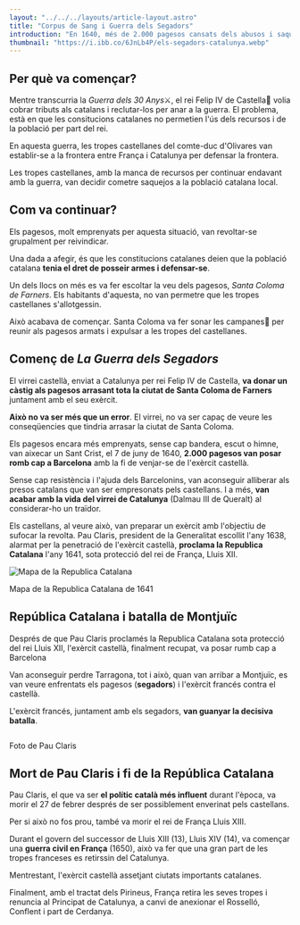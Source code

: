 ```yaml
---
layout: "../../../layouts/article-layout.astro"
title: "Corpus de Sang i Guerra dels Segadors"
introduction: "En 1640, més de 2.000 pagesos cansats dels abusos i saquejos castellans a les poblacions locals catalanes, van anar cap a Barcelona amb l'objectiu de fer valer la seva veu🗡️."
thumbnail: "https://i.ibb.co/6JnLb4P/els-segadors-catalunya.webp"
---
```


## Per què va començar?

Mentre transcurria la *Guerra dels 30 Anys*⚔️, el rei Felip IV de Castella👑 volia cobrar tributs als catalans i reclutar-los per anar a la guerra. El problema, està en que les consitucions catalanes no permetien l'ús dels recursos i de la població per part del rei.

En aquesta guerra, les tropes castellanes del comte-duc d'Olivares van establir-se a la frontera entre França i Catalunya per defensar la frontera.

Les tropes castellanes, amb la manca de recursos per continuar endavant amb la guerra, van decidir cometre saquejos a la població catalana local.

## Com va continuar?

Els pagesos, molt emprenyats per aquesta situació, van revoltar-se grupalment per reivindicar.

Una dada a afegir, és que les constitucions catalanes deien que la població catalana **tenia el dret de posseir armes i defensar-se**.

Un dels llocs on més es va fer escoltar la veu dels pagesos, _Santa Coloma de Farners_. Els habitants d'aquesta, no van permetre que les tropes castellanes s'allotgessin.

Això acabava de començar. Santa Coloma va fer sonar les campanes🔔 per reunir als pagesos armats i expulsar a les tropes del castellanes.

## Començ de _La Guerra dels Segadors_

El virrei castellà, enviat a Catalunya per rei Felip IV de Castella, **va donar un càstig als pagesos arrasant tota la ciutat de Santa Coloma de Farners** juntament amb el seu exèrcit.

**Això no va ser més que un error**. El virrei, no va ser capaç de veure les conseqüencies que tindria arrasar la ciutat de Santa Coloma.

Els pagesos encara més emprenyats, sense cap bandera, escut o himne, van aixecar un Sant Crist, el 7 de juny de 1640, **2.000 pagesos van posar romb cap a Barcelona** amb la fi de venjar-se de l'exèrcit castellà.

Sense cap resistència i l'ajuda dels Barcelonins, van aconseguir alliberar als presos catalans que van ser empresonats pels castellans. I a més, **van acabar amb la vida del virrei de Catalunya** (Dalmau III de Queralt) al considerar-ho un traïdor.

Els castellans, al veure això, van preparar un exèrcit amb l'objectiu de sufocar la revolta. Pau Claris, president de la Generalitat escollit l'any 1638, alarmat per la penetració de l'exèrcit castellà, **proclama la Republica Catalana** l'any 1641, sota protecció del rei de França, Lluis XII.

<div class="w-fit">
    <img data-src="https://i.ibb.co/n86QWMt/republica-catalana.webp" alt="Mapa de la Republica Catalana" class="h-[300px]" style="aspect-ratio: 199/100" />
    <p class="text-gray-500">
        Mapa de la Republica Catalana de 1641
    </p>
</div>

## República Catalana i batalla de Montjuïc

Després de que Pau Claris proclamés la Republica Catalana sota protecció del rei Lluis XII, l'exèrcit castellà, finalment recupat, va posar rumb cap a Barcelona

Van aconseguir perdre Tarragona, tot i això, quan van arribar a Montjuïc, es van veure enfrentats els pagesos (**segadors**) i l'exèrcit francés contra el castellà.

L'exèrcit francés, juntament amb els segadors, **van guanyar la decisiva batalla**.

<div class="w-fit">
    <img data-src="https://i.ibb.co/ng4dbHQ/pau-claris-photo.webp" class="h-[200px]" style="aspect-ratio: 77/100" />
    <p class="text-gray-500">
        Foto de Pau Claris
    </p>
</div>

## Mort de Pau Claris i fi de la República Catalana

Pau Claris, el que va ser **el polític català més influent** durant l'època, va morir el 27 de febrer després de ser possiblement enverinat pels castellans.

Per si això no fos prou, també va morir el rei de França Lluis XIII.

Durant el govern del successor de Lluis XIII (13), Lluis XIV (14), va començar una **guerra civil en França** (1650), això va fer que una gran part de les tropes franceses es retirssin del Catalunya.

Mentrestant, l'exèrcit castellà assetjant ciutats importants catalanes.

Finalment, amb el tractat dels Pirineus, França retira les seves tropes i renuncia al Principat de Catalunya, a canvi de anexionar el Rosselló, Conflent i part de Cerdanya.
